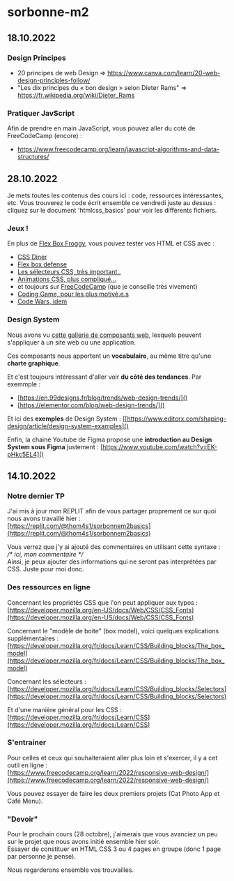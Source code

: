 # sorbonne-m2


## 18.10.2022

### Design Principes

- 20 principes de web Design => https://www.canva.com/learn/20-web-design-principles-follow/ 
- "Les dix principes du « bon design » selon Dieter Rams" => https://fr.wikipedia.org/wiki/Dieter_Rams

### Pratiquer JavScript

Afin de prendre en main JavaScript, vous pouvez aller du coté de FreeCodeCamp (encore) : 
- https://www.freecodecamp.org/learn/javascript-algorithms-and-data-structures/


## 28.10.2022

Je mets toutes les contenus des cours ici : code, ressources intéressantes, etc. 
Vous trouverez le code écrit ensemble ce vendredi juste au dessus : cliquez sur le document 'htmlcss_basics' pour voir les différents fichiers.

### Jeux !

En plus de [Flex Box Froggy](https://flexboxfroggy.com/#fr), vous pouvez tester vos HTML et CSS avec : 
- [CSS Diner](https://flukeout.github.io/)
- [Flex box defense](http://www.flexboxdefense.com/)
- [Les sélecteurs CSS, très important..](https://frontend30.com/css-selectors-cheatsheet/)
- [Animations CSS, plus compliqué...](https://css-animations.io/task/1)
- et toujours sur [FreeCodeCamp](https://www.freecodecamp.org/learn/2022/responsive-web-design/) (que je conseille très vivement)
- [Coding Game, pour les plus motivé.e.s](https://www.codingame.com/)
- [Code Wars, idem](https://www.codewars.com/)

### Design System

Nous avons vu [cette gallerie de composants web](https://component.gallery/), lesquels peuvent s'appliquer à un site web ou une application. 

Ces composants nous apportent un **vocabulaire**, au même titre qu'une **charte graphique**. 

Et c'est toujours intéressant d'aller voir **du côté des tendances**. Par exemmple : 
- [https://en.99designs.fr/blog/trends/web-design-trends/]()
- [https://elementor.com/blog/web-design-trends/]()

Et ici des **exemples** de Design System : 
[[https://www.editorx.com/shaping-design/article/design-system-examples]()

Enfin, la chaine Youtube de Figma propose une **introduction au Design System sous Figma** justement : 
[https://www.youtube.com/watch?v=EK-pHkc5EL4]()



## 14.10.2022

### Notre dernier TP

J'ai mis à jour mon REPLIT afin de vous partager proprement ce sur quoi nous avons travaillé hier :  
[https://replit.com/@thom4s1/sorbonnem2basics](https://replit.com/@thom4s1/sorbonnem2basics)

Vous verrez que j'y ai ajouté des commentaires en utilisant cette syntaxe :  
_/\* ici, mon commentaire \*/_  
Ainsi, je peux ajouter des informations qui ne seront pas interprétées par CSS. Juste pour moi donc.

### Des ressources en ligne

Concernant les propriétés CSS que l'on peut appliquer aux typos :
[https://developer.mozilla.org/en-US/docs/Web/CSS/CSS_Fonts](https://developer.mozilla.org/en-US/docs/Web/CSS/CSS_Fonts)

Concernant le "modèle de boite" (box model), voici quelques explications supplémentaires :  
[https://developer.mozilla.org/fr/docs/Learn/CSS/Building_blocks/The_box_model](https://developer.mozilla.org/fr/docs/Learn/CSS/Building_blocks/The_box_model)

Concernant les sélecteurs :  
[https://developer.mozilla.org/fr/docs/Learn/CSS/Building_blocks/Selectors](https://developer.mozilla.org/fr/docs/Learn/CSS/Building_blocks/Selectors)

Et d'une manière général pour les CSS :  
[https://developer.mozilla.org/fr/docs/Learn/CSS](https://developer.mozilla.org/fr/docs/Learn/CSS)

### S'entrainer

Pour celles et ceux qui souhaiteraient aller plus loin et s'exercer, il y a cet outil en ligne :  
[https://www.freecodecamp.org/learn/2022/responsive-web-design/](https://www.freecodecamp.org/learn/2022/responsive-web-design/)

Vous pouvez essayer de faire les deux premiers projets (Cat Photo App et Café Menu).

### "Devoir"

Pour le prochain cours (28 octobre), j'aimerais que vous avanciez un peu sur le projet que nous avons initié ensemble hier soir.  
Essayer de constituer en HTML CSS 3 ou 4 pages en groupe (donc 1 page par personne je pense).

Nous regarderons ensemble vos trouvailles.
